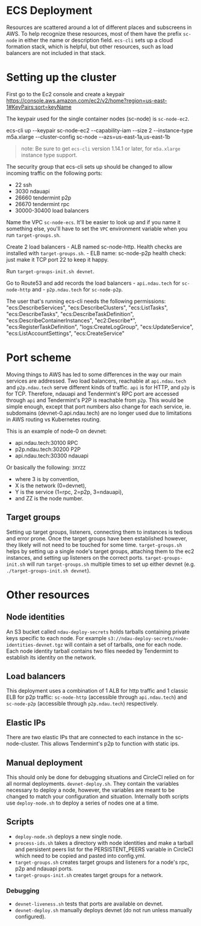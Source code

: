 # ECS Deployment

Resources are scattered around a lot of different places and subscreens in AWS. To help recognize these resources, most of them have the prefix `sc-node` in either the name or description field. `ecs-cli` sets up a cloud formation stack, which is helpful, but other resources, such as load balancers are not included in that stack.

# Setting up the cluster

First go to the Ec2 console and create a keypair https://console.aws.amazon.com/ec2/v2/home?region=us-east-1#KeyPairs:sort=keyName

The keypair used for the single container nodes (sc-node) is `sc-node-ec2`.

ecs-cli up --keypair sc-node-ec2 --capability-iam --size 2 --instance-type m5a.xlarge --cluster-config sc-node --azs=us-east-1a,us-east-1b

> note: Be sure to get `ecs-cli` version 1.14.1 or later, for `m5a.xlarge` instance type support.

The security group that ecs-cli sets up should be changed to allow incoming traffic on the following ports:
  - 22 ssh
  - 3030 ndauapi
  - 26660 tendermint p2p
  - 26670 tendermint rpc
  - 30000-30400 load balancers

Name the VPC `sc-node-ecs`. It'll be easier to look up and if you name it something else, you'll have to set the `VPC` environment variable when you run `target-groups.sh`.

Create 2 load balancers
    - ALB named sc-node-http. Health checks are installed with `target-groups.sh`.
    - ELB
        name: sc-node-p2p
        health check: just make it TCP port 22 to keep it happy.

Run `target-groups-init.sh devnet`.

Go to Route53 and add records the load balancers
    - `api.ndau.tech` for `sc-node-http` and
    - `p2p.ndau.tech` for `sc-node-p2p`.

The user that's running ecs-cli needs the following permissions:
    "ecs:DescribeServices",
    "ecs:DescribeClusters",
    "ecs:ListTasks",
    "ecs:DescribeTasks",
    "ecs:DescribeTaskDefinition",
    "ecs:DescribeContainerInstances",
    "ec2:Describe*",
    "ecs:RegisterTaskDefinition",
    "logs:CreateLogGroup",
    "ecs:UpdateService",
    "ecs:ListAccountSettings",
    "ecs:CreateService"

# Port scheme

Moving things to AWS has led to some differences in the way our main services are addressed. Two load balancers, reachable at `api.ndau.tech` and `p2p.ndau.tech` serve different kinds of traffic. `api` is for HTTP, and `p2p` is for TCP. Therefore, ndauapi and Tendermint's RPC port are accessed through `api` and Tendermint's P2P is reachable from `p2p`. This would be simple enough, except that port numbers also change for each service, ie. subdomains (devnet-0.api.ndau.tech) are no longer used due to limitations in AWS routing vs Kubernetes routing.

This is an example of node-0 on devnet:

 * api.ndau.tech:30100 RPC
 * p2p.ndau.tech:30200 P2P
 * api.ndau.tech:30300 ndauapi

Or basically the following: `3XYZZ`
  * where 3 is by convention,
  * X is the network (0=devnet),
  * Y is the service (1=rpc, 2=p2p, 3=ndauapi),
  * and ZZ is the node number.

## Target groups

Setting up target groups, listeners, connecting them to instances is tedious and error prone. Once the target groups have been established however, they likely will not need to be touched for some time. `target-groups.sh` helps by setting up a single node's target groups, attaching them to the ec2 instances, and setting up listeners on the correct ports. `target-groups-init.sh` will run `target-groups.sh` multiple times to set up either devnet (e.g. `./target-groups-init.sh devnet`).

# Other resources

## Node identities

An S3 bucket called `ndau-deploy-secrets` holds tarballs containing private keys specific to each node. For example `s3://ndau-deploy-secrets/node-identities-devnet.tgz` will contain a set of tarballs, one for each node. Each node identity tarball contains two files needed by Tendermint to establish its identity on the network.

## Load balancers

This deployment uses a combination of 1 ALB for http traffic and 1 classic ELB for p2p traffic: `sc-node-http` (accessible through `api.ndau.tech`) and `sc-node-p2p` (accessible through `p2p.ndau.tech`) respectively.

## Elastic IPs

There are two elastic IPs that are connected to each instance in the sc-node-cluster. This allows Tendermint's p2p to function with static ips.

## Manual deployment

This should only be done for debugging situations and CircleCI relied on for all normal deployments. `devnet-deploy.sh`. They contain the variables necessary to deploy a node, however, the variables are meant to be changed to match your configuration and situation. Internally both scripts use `deploy-node.sh` to deploy a series of nodes one at a time.

## Scripts

* `deploy-node.sh` deploys a new single node.
* `process-ids.sh` takes a directory with node identities and make a tarball and persistent peers list for the PERSISTENT_PEERS variable in CircleCI which need to be copied and pasted into config.yml.
* `target-groups.sh` creates target groups and listeners for a node's rpc, p2p and ndauapi ports.
* `target-groups-init.sh` creates target groups for a network.

### Debugging

* `devnet-liveness.sh` tests that ports are available on devnet.
* `devnet-deploy.sh` manually deploys devnet (do not run unless manually configured).

